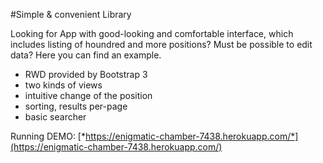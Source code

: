 #Simple & convenient Library 

Looking for App with good-looking and comfortable interface, which includes listing of houndred and more positions?
Must be possible to edit data? Here you can find an example.

* RWD provided by Bootstrap 3  
* two kinds of views  
* intuitive change of the position  
* sorting, results per-page  
* basic searcher

Running DEMO: [*https://enigmatic-chamber-7438.herokuapp.com/*](https://enigmatic-chamber-7438.herokuapp.com/)